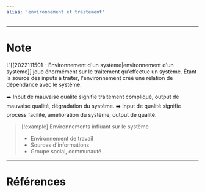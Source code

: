```yaml
---
alias: 'environnement et traitement'
---
```


---
# Note

L'[[2022111501 - Environnement d'un système|environnement d'un système]] joue énormément sur le traitement qu'effectue un système.
Étant la source des inputs à traiter, l'environnement créé une relation de dépendance avec le système.

➡️ Input de mauvaise qualité signifie traitement compliqué, output de mauvaise qualité, dégradation du système.
➡️ Input de qualité signifie process facilité, amélioration du système, output de qualité.

> [!example] Environnements influant sur le système
> - Environnement de travail 
> - Sources d'informations
> - Groupe social, communauté

---
# Références
